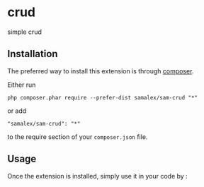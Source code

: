 crud
====
simple crud

Installation
------------

The preferred way to install this extension is through [composer](http://getcomposer.org/download/).

Either run

```
php composer.phar require --prefer-dist samalex/sam-crud "*"
```

or add

```
"samalex/sam-crud": "*"
```

to the require section of your `composer.json` file.


Usage
-----

Once the extension is installed, simply use it in your code by  :
